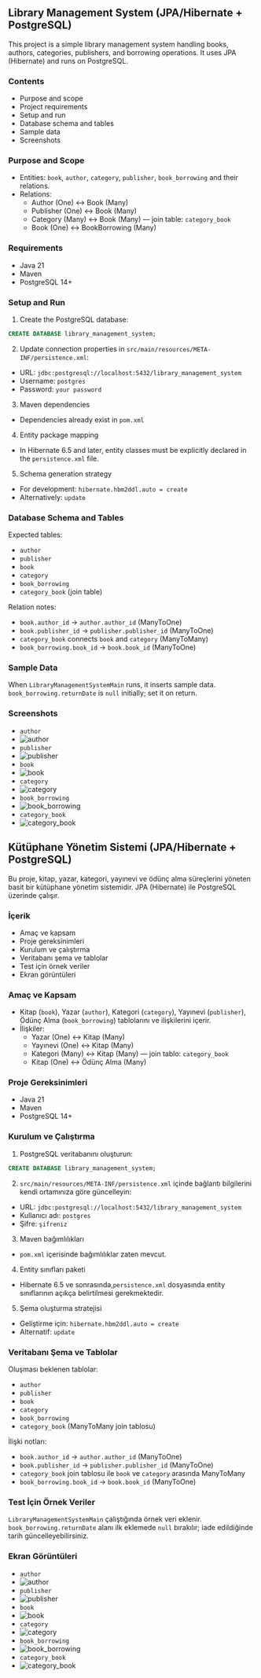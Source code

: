 ## Library Management System (JPA/Hibernate + PostgreSQL)

This project is a simple library management system handling books, authors, categories, publishers, and borrowing operations. It uses JPA (Hibernate) and runs on PostgreSQL.

### Contents
- Purpose and scope
- Project requirements
- Setup and run
- Database schema and tables
- Sample data
- Screenshots

### Purpose and Scope
- Entities: `book`, `author`, `category`, `publisher`, `book_borrowing` and their relations.
- Relations:
  - Author (One) ↔ Book (Many)
  - Publisher (One) ↔ Book (Many)
  - Category (Many) ↔ Book (Many) — join table: `category_book`
  - Book (One) ↔ BookBorrowing (Many)

### Requirements
- Java 21
- Maven
- PostgreSQL 14+

### Setup and Run
1) Create the PostgreSQL database:
```sql
CREATE DATABASE library_management_system;
```

2) Update connection properties in `src/main/resources/META-INF/persistence.xml`:
- URL: `jdbc:postgresql://localhost:5432/library_management_system`
- Username: `postgres`
- Password: `your password`

3) Maven dependencies
- Dependencies already exist in `pom.xml`


4) Entity package mapping
- In Hibernate 6.5 and later, entity classes must be explicitly declared in the `persistence.xml` file.

5) Schema generation strategy
- For development: `hibernate.hbm2ddl.auto = create`
- Alternatively: `update`

### Database Schema and Tables
Expected tables:
- `author`
- `publisher`
- `book`
- `category`
- `book_borrowing`
- `category_book` (join table)

Relation notes:
- `book.author_id` → `author.author_id` (ManyToOne)
- `book.publisher_id` → `publisher.publisher_id` (ManyToOne)
- `category_book` connects `book` and `category` (ManyToMany)
- `book_borrowing.book_id` → `book.book_id` (ManyToOne)

### Sample Data
When `LibraryManagementSystemMain` runs, it inserts sample data. `book_borrowing.returnDate` is `null` initially; set it on return.

### Screenshots

- `author`
- ![author](ss/img.png)
- `publisher`
- ![publisher](ss/img_5.png)
- `book`
- ![book](ss/img_1.png)
- `category`
- ![category](ss/img_3.png)
- `book_borrowing`
- ![book_borrowing](ss/img_2.png)
- `category_book`
- ![category_book](ss/img_4.png)





## Kütüphane Yönetim Sistemi (JPA/Hibernate + PostgreSQL)

Bu proje, kitap, yazar, kategori, yayınevi ve ödünç alma süreçlerini yöneten basit bir kütüphane yönetim sistemidir. JPA (Hibernate) ile PostgreSQL üzerinde çalışır.

### İçerik
- Amaç ve kapsam
- Proje gereksinimleri
- Kurulum ve çalıştırma
- Veritabanı şema ve tablolar
- Test için örnek veriler
- Ekran görüntüleri

### Amaç ve Kapsam
- Kitap (`book`), Yazar (`author`), Kategori (`category`), Yayınevi (`publisher`), Ödünç Alma (`book_borrowing`) tablolarını ve ilişkilerini içerir.
- İlişkiler:
  - Yazar (One) ↔ Kitap (Many)
  - Yayınevi (One) ↔ Kitap (Many)
  - Kategori (Many) ↔ Kitap (Many) — join tablo: `category_book`
  - Kitap (One) ↔ Ödünç Alma (Many)

### Proje Gereksinimleri
- Java 21
- Maven
- PostgreSQL 14+

### Kurulum ve Çalıştırma
1) PostgreSQL veritabanını oluşturun:
```sql
CREATE DATABASE library_management_system;
```

2) `src/main/resources/META-INF/persistence.xml` içinde bağlantı bilgilerini kendi ortamınıza göre güncelleyin:
- URL: `jdbc:postgresql://localhost:5432/library_management_system`
- Kullanıcı adı: `postgres`
- Şifre: `şifreniz`

3) Maven bağımlılıkları
- `pom.xml` içerisinde bağımlılıklar zaten mevcut.


4) Entity sınıfları paketi
- Hibernate 6.5 ve sonrasında,`persistence.xml` dosyasında entity sınıflarının açıkça belirtilmesi gerekmektedir.

5) Şema oluşturma stratejisi
- Geliştirme için: `hibernate.hbm2ddl.auto = create`
- Alternatif: `update`


### Veritabanı Şema ve Tablolar
Oluşması beklenen tablolar:
- `author`
- `publisher`
- `book`
- `category`
- `book_borrowing`
- `category_book` (ManyToMany join tablosu)


İlişki notları:
- `book.author_id` → `author.author_id` (ManyToOne)
- `book.publisher_id` → `publisher.publisher_id` (ManyToOne)
- `category_book` join tablosu ile `book` ve `category` arasında ManyToMany
- `book_borrowing.book_id` → `book.book_id` (ManyToOne)

### Test İçin Örnek Veriler
`LibraryManagementSystemMain` çalıştığında örnek veri eklenir. `book_borrowing.returnDate` alanı ilk eklemede `null` bırakılır; iade edildiğinde tarih güncelleyebilirsiniz.

### Ekran Görüntüleri

- `author`
- ![author](ss/img.png)
- `publisher`
- ![publisher](ss/img_5.png)
- `book`
- ![book](ss/img_1.png)
- `category`
- ![category](ss/img_3.png)
- `book_borrowing`
- ![book_borrowing](ss/img_2.png)
- `category_book`
- ![category_book](ss/img_4.png)





